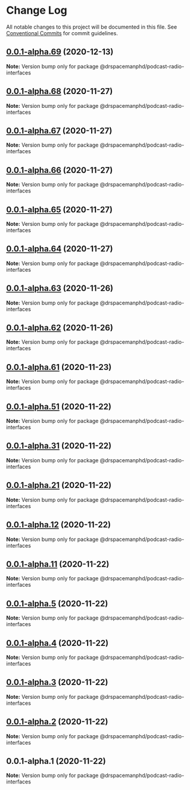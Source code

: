 # Change Log

All notable changes to this project will be documented in this file.
See [Conventional Commits](https://conventionalcommits.org) for commit guidelines.

## [0.0.1-alpha.69](https://github.com/drspacemanphd/podcast-radio-web/compare/@drspacemanphd/podcast-radio-interfaces@0.0.1-alpha.68...@drspacemanphd/podcast-radio-interfaces@0.0.1-alpha.69) (2020-12-13)

**Note:** Version bump only for package @drspacemanphd/podcast-radio-interfaces





## [0.0.1-alpha.68](https://github.com/drspacemanphd/podcast-radio-web/compare/@drspacemanphd/podcast-radio-interfaces@0.0.1-alpha.67...@drspacemanphd/podcast-radio-interfaces@0.0.1-alpha.68) (2020-11-27)

**Note:** Version bump only for package @drspacemanphd/podcast-radio-interfaces





## [0.0.1-alpha.67](https://github.com/drspacemanphd/podcast-radio-web/compare/@drspacemanphd/podcast-radio-interfaces@0.0.1-alpha.66...@drspacemanphd/podcast-radio-interfaces@0.0.1-alpha.67) (2020-11-27)

**Note:** Version bump only for package @drspacemanphd/podcast-radio-interfaces





## [0.0.1-alpha.66](https://github.com/drspacemanphd/podcast-radio-web/compare/@drspacemanphd/podcast-radio-interfaces@0.0.1-alpha.65...@drspacemanphd/podcast-radio-interfaces@0.0.1-alpha.66) (2020-11-27)

**Note:** Version bump only for package @drspacemanphd/podcast-radio-interfaces





## [0.0.1-alpha.65](https://github.com/drspacemanphd/podcast-radio-web/compare/@drspacemanphd/podcast-radio-interfaces@0.0.1-alpha.64...@drspacemanphd/podcast-radio-interfaces@0.0.1-alpha.65) (2020-11-27)

**Note:** Version bump only for package @drspacemanphd/podcast-radio-interfaces





## [0.0.1-alpha.64](https://github.com/drspacemanphd/podcast-radio-web/compare/@drspacemanphd/podcast-radio-interfaces@0.0.1-alpha.63...@drspacemanphd/podcast-radio-interfaces@0.0.1-alpha.64) (2020-11-27)

**Note:** Version bump only for package @drspacemanphd/podcast-radio-interfaces





## [0.0.1-alpha.63](https://github.com/drspacemanphd/podcast-radio-web/compare/@drspacemanphd/podcast-radio-interfaces@0.0.1-alpha.62...@drspacemanphd/podcast-radio-interfaces@0.0.1-alpha.63) (2020-11-26)

**Note:** Version bump only for package @drspacemanphd/podcast-radio-interfaces





## [0.0.1-alpha.62](https://github.com/drspacemanphd/podcast-radio-web/compare/@drspacemanphd/podcast-radio-interfaces@0.0.1-alpha.61...@drspacemanphd/podcast-radio-interfaces@0.0.1-alpha.62) (2020-11-26)

**Note:** Version bump only for package @drspacemanphd/podcast-radio-interfaces





## [0.0.1-alpha.61](https://github.com/drspacemanphd/podcast-radio-web/compare/@drspacemanphd/podcast-radio-interfaces@0.0.1-alpha.51...@drspacemanphd/podcast-radio-interfaces@0.0.1-alpha.61) (2020-11-23)

**Note:** Version bump only for package @drspacemanphd/podcast-radio-interfaces





## [0.0.1-alpha.51](https://github.com/drspacemanphd/podcast-radio-web/compare/@drspacemanphd/podcast-radio-interfaces@0.0.1-alpha.31...@drspacemanphd/podcast-radio-interfaces@0.0.1-alpha.51) (2020-11-22)

**Note:** Version bump only for package @drspacemanphd/podcast-radio-interfaces





## [0.0.1-alpha.31](https://github.com/drspacemanphd/podcast-radio-web/compare/@drspacemanphd/podcast-radio-interfaces@0.0.1-alpha.21...@drspacemanphd/podcast-radio-interfaces@0.0.1-alpha.31) (2020-11-22)

**Note:** Version bump only for package @drspacemanphd/podcast-radio-interfaces





## [0.0.1-alpha.21](https://github.com/drspacemanphd/podcast-radio-web/compare/@drspacemanphd/podcast-radio-interfaces@0.0.1-alpha.12...@drspacemanphd/podcast-radio-interfaces@0.0.1-alpha.21) (2020-11-22)

**Note:** Version bump only for package @drspacemanphd/podcast-radio-interfaces





## [0.0.1-alpha.12](https://github.com/drspacemanphd/podcast-radio-web/compare/@drspacemanphd/podcast-radio-interfaces@0.0.1-alpha.11...@drspacemanphd/podcast-radio-interfaces@0.0.1-alpha.12) (2020-11-22)

**Note:** Version bump only for package @drspacemanphd/podcast-radio-interfaces





## [0.0.1-alpha.11](https://github.com/drspacemanphd/podcast-radio-web/compare/@drspacemanphd/podcast-radio-interfaces@0.0.1-alpha.5...@drspacemanphd/podcast-radio-interfaces@0.0.1-alpha.11) (2020-11-22)

**Note:** Version bump only for package @drspacemanphd/podcast-radio-interfaces





## [0.0.1-alpha.5](https://github.com/drspacemanphd/podcast-radio-web/compare/@drspacemanphd/podcast-radio-interfaces@0.0.1-alpha.4...@drspacemanphd/podcast-radio-interfaces@0.0.1-alpha.5) (2020-11-22)

**Note:** Version bump only for package @drspacemanphd/podcast-radio-interfaces





## [0.0.1-alpha.4](https://github.com/drspacemanphd/podcast-radio-web/compare/@drspacemanphd/podcast-radio-interfaces@0.0.1-alpha.3...@drspacemanphd/podcast-radio-interfaces@0.0.1-alpha.4) (2020-11-22)

**Note:** Version bump only for package @drspacemanphd/podcast-radio-interfaces





## [0.0.1-alpha.3](https://github.com/drspacemanphd/podcast-radio-web/compare/@drspacemanphd/podcast-radio-interfaces@0.0.1-alpha.2...@drspacemanphd/podcast-radio-interfaces@0.0.1-alpha.3) (2020-11-22)

**Note:** Version bump only for package @drspacemanphd/podcast-radio-interfaces





## [0.0.1-alpha.2](https://github.com/drspacemanphd/podcast-radio-web/compare/@drspacemanphd/podcast-radio-interfaces@0.0.1-alpha.1...@drspacemanphd/podcast-radio-interfaces@0.0.1-alpha.2) (2020-11-22)

**Note:** Version bump only for package @drspacemanphd/podcast-radio-interfaces





## 0.0.1-alpha.1 (2020-11-22)

**Note:** Version bump only for package @drspacemanphd/podcast-radio-interfaces
